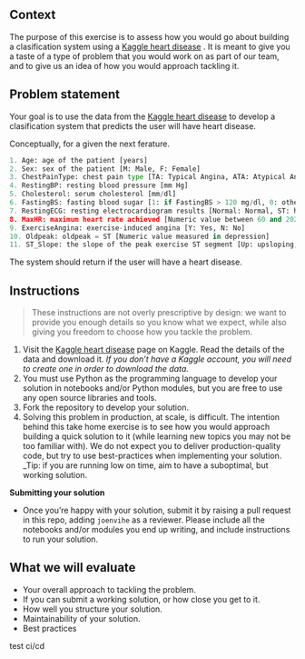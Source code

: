 ## Context

The purpose of this exercise is to assess how you would go about building a clasification system using a  [Kaggle heart disease](https://www.kaggle.com/code/kaanboke/beginner-friendly-catboost-with-optuna/notebook) . It is meant to give you a taste of a type of problem that you would work on as part of our team, and to give us an idea of how you would approach tackling it.

## Problem statement

Your goal is to use the data from the [Kaggle heart disease](https://www.kaggle.com/code/kaanboke/beginner-friendly-catboost-with-optuna/notebook) to develop a clasification system that predicts the user will have heart disease.

Conceptually, for a given the next ferature.

```python
1. Age: age of the patient [years]
2. Sex: sex of the patient [M: Male, F: Female]
3. ChestPainType: chest pain type [TA: Typical Angina, ATA: Atypical Angina, NAP: Non-Anginal Pain, ASY: Asymptomatic]
4. RestingBP: resting blood pressure [mm Hg]
5. Cholesterol: serum cholesterol [mm/dl]
6. FastingBS: fasting blood sugar [1: if FastingBS > 120 mg/dl, 0: otherwise]
7. RestingECG: resting electrocardiogram results [Normal: Normal, ST: having ST-T wave abnormality (T wave inversions and/or ST elevation or depression of > 0.05 mV), LVH: showing probable or definite left ventricular hypertrophy by Estes' criteria]
8. MaxHR: maximum heart rate achieved [Numeric value between 60 and 202]
9. ExerciseAngina: exercise-induced angina [Y: Yes, N: No]
10. Oldpeak: oldpeak = ST [Numeric value measured in depression]
11. ST_Slope: the slope of the peak exercise ST segment [Up: upsloping, Flat: flat, Down: downsloping]
```
The system should return if the user will have a heart disease.

## Instructions

> These instructions are not overly prescriptive by design: we want to provide you enough details so you know what we expect, while also giving you freedom to choose how you tackle the problem.

1. Visit the [Kaggle heart disease](https://www.kaggle.com/code/kaanboke/beginner-friendly-catboost-with-optuna/notebook) page on Kaggle. Read the details of the data and download it. _If you don’t have a Kaggle account, you will need to create one in order to download the data._
2. You must use Python as the programming language to develop your solution in notebooks and/or Python modules, but you are free to use any open source libraries and tools.
3. Fork the repository to develop your solution.
4. Solving this problem in production, at scale, is difficult. The intention behind this take home exercise is to see how you would approach building a quick solution to it (while learning new topics you may not be too familiar with). We do not expect you to deliver production-quality code, but try to use best-practices when implementing your solution. _Tip: if you are running low on time, aim to have a suboptimal, but working solution.
  
**Submitting your solution**

   - Once you’re happy with your solution, submit it by raising a pull request in this repo, adding `joenvihe` as a reviewer. Please include all the notebooks and/or modules you end up writing, and include instructions to run your solution.

## What we will evaluate

- Your overall approach to tackling the problem.
- If you can submit a working solution, or how close you get to it.
- How well you structure your solution.
- Maintainability of your solution.
- Best practices

test ci/cd